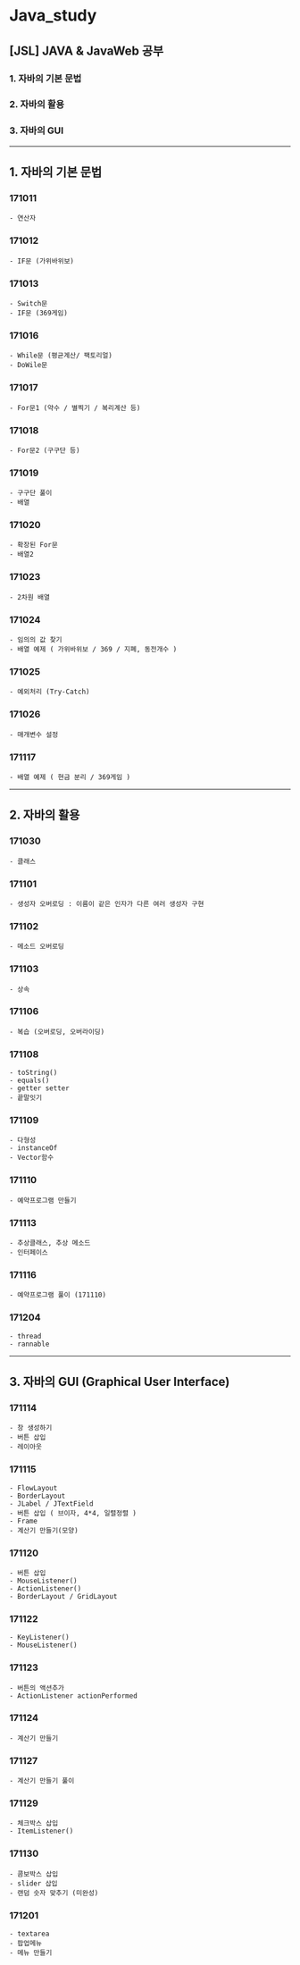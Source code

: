 # Java_study
## [JSL] JAVA &amp; JavaWeb 공부
### 1. 자바의 기본 문법
### 2. 자바의 활용
### 3. 자바의 GUI
-----------------------------------------------------

## 1. 자바의 기본 문법
### 171011
	- 연산자

### 171012
	- IF문 (가위바위보)

### 171013
	- Switch문
	- IF문 (369게임)

### 171016
	- While문 (평균계산/ 팩토리얼)
	- DoWile문 

### 171017
	- For문1 (약수 / 별찍기 / 복리계산 등)

### 171018
	- For문2 (구구단 등)

### 171019
	- 구구단 풀이
	- 배열

### 171020
	- 확장된 For문
	- 배열2

### 171023
	- 2차원 배열

### 171024
	- 임의의 값 찾기
	- 배열 예제 ( 가위바위보 / 369 / 지폐, 동전개수 )

### 171025
	- 예외처리 (Try-Catch)

### 171026
	- 매개변수 설정

### 171117
	- 배열 예제 ( 현금 분리 / 369게임 )
-----------------------------------------------------

## 2. 자바의 활용
### 171030
	- 클래스

### 171101
	- 생성자 오버로딩 : 이름이 같은 인자가 다른 여러 생성자 구현

### 171102
	- 메소드 오버로딩

### 171103
	- 상속 

### 171106
	- 복습 (오버로딩, 오버라이딩)

### 171108
	- toString()
	- equals()
	- getter setter
	- 끝말잇기

### 171109
	- 다형성
	- instanceOf
	- Vector함수

### 171110
	- 예약프로그램 만들기

### 171113
	- 추상클래스, 추상 메소드
	- 인터페이스

### 171116
	- 예약프로그램 풀이 (171110)

### 171204
	- thread
	- rannable
-----------------------------------------------------

## 3. 자바의 GUI (Graphical User Interface)
### 171114
	- 창 생성하기
	- 버튼 삽입
	- 레이아웃

### 171115
	- FlowLayout
	- BorderLayout
	- JLabel / JTextField
	- 버튼 삽입 ( 브이자, 4*4, 일렬정렬 )
	- Frame
	- 계산기 만들기(모양)

### 171120
	- 버튼 삽입
	- MouseListener()
	- ActionListener()
	- BorderLayout / GridLayout

### 171122
	- KeyListener()
	- MouseListener()

### 171123
	- 버튼의 액션추가
	- ActionListener actionPerformed

### 171124
	- 계산기 만들기

### 171127
	- 계산기 만들기 풀이

### 171129
	- 체크박스 삽입
	- ItemListener()

### 171130
	- 콤보박스 삽입
	- slider 삽입
	- 랜덤 숫자 맞추기 (미완성)

### 171201
	- textarea
	- 팝업메뉴
	- 메뉴 만들기